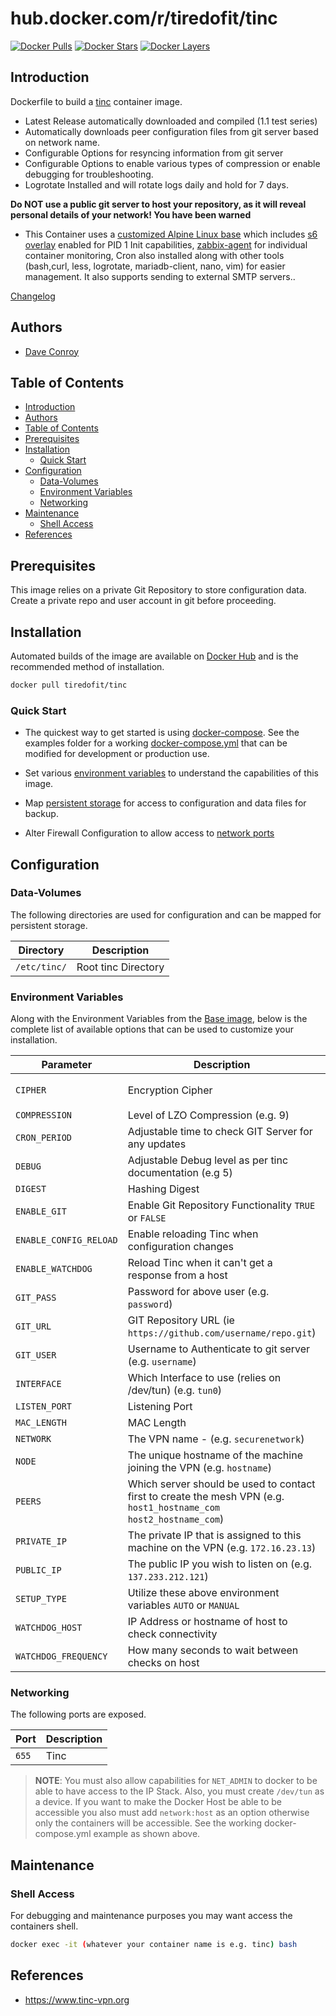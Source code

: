 # hub.docker.com/r/tiredofit/tinc

[![Docker Pulls](https://img.shields.io/docker/pulls/tiredofit/tinc.svg)](https://hub.docker.com/r/tiredofit/tinc)
[![Docker Stars](https://img.shields.io/docker/stars/tiredofit/tinc.svg)](https://hub.docker.com/r/tiredofit/tinc)
[![Docker Layers](https://images.microbadger.com/badges/image/tiredofit/tinc.svg)](https://microbadger.com/images/tiredofit/tinc)

## Introduction

Dockerfile to build a [tinc](https://www.tinc.org/) container image.

* Latest Release automatically downloaded and compiled (1.1 test series)
* Automatically downloads peer configuration files from git server based on network name.
* Configurable Options for resyncing information from git server
* Configurable Options to enable various types of compression or enable debugging for troubleshooting.
* Logrotate Installed and will rotate logs daily and hold for 7 days.

**Do NOT use a public git server to host your repository, as it will reveal personal details of your network! You have been warned**

* This Container uses a [customized Alpine Linux base](https://hub.docker.com/r/tiredofit/alpine) which includes [s6 overlay](https://github.com/just-containers/s6-overlay) enabled for PID 1 Init capabilities, [zabbix-agent](https://zabbix.org) for individual container monitoring, Cron also installed along with other tools (bash,curl, less, logrotate, mariadb-client, nano, vim) for easier management. It also supports sending to external SMTP servers..

[Changelog](CHANGELOG.md)

## Authors

- [Dave Conroy](https://github.com/tiredofit)

## Table of Contents

- [Introduction](#introduction)
- [Authors](#authors)
- [Table of Contents](#table-of-contents)
- [Prerequisites](#prerequisites)
- [Installation](#installation)
  - [Quick Start](#quick-start)
- [Configuration](#configuration)
  - [Data-Volumes](#data-volumes)
  - [Environment Variables](#environment-variables)
  - [Networking](#networking)
- [Maintenance](#maintenance)
  - [Shell Access](#shell-access)
- [References](#references)

## Prerequisites

This image relies on a private Git Repository to store configuration data. Create a private repo and user account in git before proceeding.


## Installation

Automated builds of the image are available on [Docker Hub](https://hub.docker.com/r/tiredofit/tinc) and is the recommended method of installation.


```bash
docker pull tiredofit/tinc
```

### Quick Start

* The quickest way to get started is using [docker-compose](https://docs.docker.com/compose/). See the examples folder for a working [docker-compose.yml](examples/docker-compose.yml) that can be modified for development or production use.

* Set various [environment variables](#environment-variables) to understand the capabilities of this image.
* Map [persistent storage](#data-volumes) for access to configuration and data files for backup.
* Alter Firewall Configuration to allow access to [network ports](#networking)

## Configuration

### Data-Volumes

The following directories are used for configuration and can be mapped for persistent storage.

| Directory    | Description         |
| ------------ | ------------------- |
| `/etc/tinc/` | Root tinc Directory |

### Environment Variables

Along with the Environment Variables from the [Base image](https://hub.docker.com/r/tiredofit/alpine), below is the complete list of available options that can be used to customize your installation.

| Parameter              | Description                                                                                                          | Default       |
| ---------------------- | -------------------------------------------------------------------------------------------------------------------- | ------------- |
| `CIPHER`               | Encryption Cipher                                                                                                    | `aes-256-cbc` |
| `COMPRESSION`          | Level of LZO Compression (e.g. 9)                                                                                    | `0`           |
| `CRON_PERIOD`          | Adjustable time to check GIT Server for any updates                                                                  | `30`          |
| `DEBUG`                | Adjustable Debug level as per tinc documentation (e.g 5)                                                             | `0`           |
| `DIGEST`               | Hashing Digest                                                                                                       | `sha256`      |
| `ENABLE_GIT`           | Enable Git Repository Functionality `TRUE` or `FALSE`                                                                | `TRUE`        |
| `ENABLE_CONFIG_RELOAD` | Enable reloading Tinc when configuration changes                                                                     | `TRUE`        |
| `ENABLE_WATCHDOG`      | Reload Tinc when it can't get a response from a host                                                                 | `FALSE`       |
| `GIT_PASS`             | Password for above user (e.g. `password`)                                                                            |               |
| `GIT_URL`              | GIT Repository URL (ie `https://github.com/username/repo.git`)                                                       |               |
| `GIT_USER`             | Username to Authenticate to git server (e.g. `username`)                                                             |               |
| `INTERFACE`            | Which Interface to use (relies on /dev/tun) (e.g. `tun0`)                                                            | `tun0`        |
| `LISTEN_PORT`          | Listening Port                                                                                                       | `655`         |
| `MAC_LENGTH`           | MAC Length                                                                                                           | `16`          |
| `NETWORK`              | The VPN name -  (e.g. `securenetwork`)                                                                               |               |
| `NODE`                 | The unique hostname of the machine joining the VPN (e.g. `hostname`)                                                 |               |
| `PEERS`                | Which server should be used to contact first to create the mesh VPN (e.g. `host1_hostname_com` `host2_hostname_com`) |               |
| `PRIVATE_IP`           | The private IP that is assigned to this machine on the VPN (e.g. `172.16.23.13`)                                     |               |
| `PUBLIC_IP`            | The public IP you wish to listen on (e.g. `137.233.212.121`)                                                         |               |
| `SETUP_TYPE`           | Utilize these above environment variables `AUTO` or `MANUAL`                                                         | `AUTO`        |
| `WATCHDOG_HOST`        | IP Address or hostname of host to check connectivity                                                                 |               |
| `WATCHDOG_FREQUENCY`   | How many seconds to wait between checks on host                                                                      | `60`          |

### Networking

The following ports are exposed.

| Port  | Description |
| ----- | ----------- |
| `655` | Tinc        |

> **NOTE**: You must also allow capabilities for `NET_ADMIN` to docker to be able to have access to the IP Stack. Also, you must create `/dev/tun` as a device. If you want to make the Docker Host be able to be accessible you also must add `network:host` as an option otherwise only the containers will be accessible. See the working docker-compose.yml example as shown above.


## Maintenance
### Shell Access

For debugging and maintenance purposes you may want access the containers shell.

```bash
docker exec -it (whatever your container name is e.g. tinc) bash
```

## References

* https://www.tinc-vpn.org
